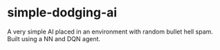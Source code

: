 # simple-dodging-ai
 A very simple AI placed in an environment with random bullet hell spam. Built using a NN and DQN agent.
